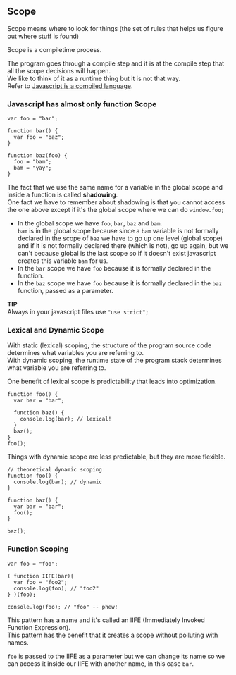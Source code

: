 ## Scope

Scope means where to look for things (the set of rules that helps us figure out where stuff is found)

Scope is a compiletime process.

The program goes through a compile step and it is at the compile step that all the scope decisions will happen.  
We like to think of it as a runtime thing but it is not that way.  
Refer to [Javascript is a compiled language](javascript-is-a-compiled-language.md).

### Javascript has almost only function Scope

```
var foo = "bar";

function bar() {
  var foo = "baz";
}

function baz(foo) {
  foo = "bam";
  bam = "yay";
}
```

The fact that we use the same name for a variable in the global scope and inside a function is called **shadowing**.  
One fact we have to remember about shadowing is that you cannot access the one above except if it's the global scope where we can do `window.foo;`

* In the global scope we have `foo`, `bar`, `baz` and `bam`.  
  `bam` is in the global scope because since a `bam` variable is not formally declared in the scope of `baz` we have to go up one level (global scope) and if it is not formally declared there (which is not), go up again, but we can't because global is the last scope so if it doesn't exist javascript creates this variable `bam` for us.
* In the `bar` scope we have `foo` because it is formally declared in the function.
* In the `baz` scope we have `foo` because it is formally declared in the `baz` function, passed as a parameter.

**TIP**  
Always in your javascript files use `"use strict";`

### Lexical and Dynamic Scope

With static (lexical) scoping, the structure of the program source code determines what variables you are referring to.  
With dynamic scoping, the runtime state of the program stack determines what variable you are referring to.

One benefit of lexical scope is predictability that leads into optimization.

```
function foo() {
  var bar = "bar";

  function baz() {
    console.log(bar); // lexical!
  }
  baz();
}
foo();
```

Things with dynamic scope are less predictable, but they are more flexible.

```
// theoretical dynamic scoping
function foo() {
  console.log(bar); // dynamic
}

function baz() {
  var bar = "bar";
  foo();
}

baz();
```

### Function Scoping

```
var foo = "foo";

( function IIFE(bar){
  var foo = "foo2";
  console.log(foo); // "foo2"
} )(foo);

console.log(foo); // "foo" -- phew!
```

This pattern has a name and it's called an IIFE (Immediately Invoked Function Expression).  
This pattern has the benefit that it creates a scope without polluting with names.

`foo` is passed to the IIFE as a parameter but we can change its name so we can access it inside our IIFE with another name, in this case `bar`.
